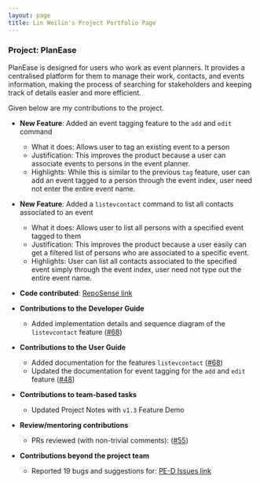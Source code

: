 ```yaml
---
layout: page
title: Lin Weilin's Project Portfolio Page
---
```


### Project: PlanEase

PlanEase is designed for users who work as event planners.
It provides a centralised platform for them to manage their work, contacts, and events information, making the process of searching for stakeholders and keeping track of details easier and more efficient.

Given below are my contributions to the project.

* **New Feature**: Added an event tagging feature to the `add` and `edit` command 
  * What it does: Allows user to tag an existing event to a person 
  * Justification: This improves the product because a user can associate events to persons in the event planner. 
  * Highlights: While this is similar to the previous `tag` feature, user can add an event tagged to a person through the event index, user need not enter the entire event name.


* **New Feature**: Added a `listevcontact` command to list all contacts associated to an event
  * What it does: Allows user to list all persons with a specified event tagged to them 
  * Justification: This improves the product because a user easily can get a filtered list of persons who are associated to a specific event. 
  * Highlights: User can list all contacts associated to the specified event simply through the event index, user need not type out the entire event name.


* **Code contributed**: [RepoSense link](https://nus-cs2103-ay2223s2.github.io/tp-dashboard/?search=weilin1202&breakdown=true)


* **Contributions to the Developer Guide**
  * Added implementation details and sequence diagram of the `listevcontact` feature ([\#68](https://github.com/AY2223S2-CS2103-W16-3/tp/pull/68))


* **Contributions to the User Guide**
  * Added documentation for the features `listevcontact` ([\#68](https://github.com/AY2223S2-CS2103-W16-3/tp/pull/68))
  * Updated the documentation for event tagging for the `add` and `edit` feature ([\#48](https://github.com/AY2223S2-CS2103-W16-3/tp/pull/48))


* **Contributions to team-based tasks**
  * Updated Project Notes with `v1.3` Feature Demo


* **Review/mentoring contributions**
  * PRs reviewed (with non-trivial comments): ([\#55](https://github.com/AY2223S2-CS2103-W16-3/tp/pull/55))


* **Contributions beyond the project team**
  * Reported 19 bugs and suggestions for: [PE-D Issues link](https://github.com/weilin1202/ped/issues)


